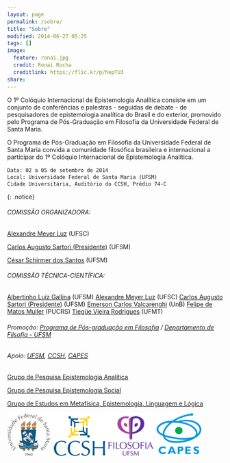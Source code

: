 ```yaml
---
layout: page
permalink: /sobre/
title: "Sobre"
modified: 2014-06-27 05:25
tags: []
image:
  feature: ronai.jpg
  credit: Ronai Rocha
  creditlink: https://flic.kr/p/hepTU3
share: 
---
```


O 1º Colóquio Internacional de Epistemologia Analítica consiste em um conjunto de conferências e palestras - seguidas de debate - de pesquisadores de epistemologia analítica do Brasil e do exterior, promovido pelo Programa de Pós-Graduação em Filosofia da Universidade Federal de Santa Maria.	 	 

O Programa de Pós-Graduação em Filosofia da Universidade Federal de Santa Maria convida a comunidade filosófica brasileira e internacional a participar do 1º Colóquio Internacional de Epistemologia Analítica.

	Data: 02 a 05 de setembro de 2014	
	Local: Universidade Federal de Santa Maria (UFSM)
	Cidade Universitária, Auditório do CCSH, Prédio 74-C
{: .notice}

###### COMISSÃO ORGANIZADORA:
[Alexandre Meyer Luz](http://lattes.cnpq.br/0299421437669387) (UFSC)

[Carlos Augusto Sartori (Presidente)](http://lattes.cnpq.br/6830220445412069) (UFSM)

[César Schirmer dos Santos](http://lattes.cnpq.br/4518010795079534) (UFSM)


###### COMISSÃO TÉCNICA-CIENTÍFICA:

[Albertinho Luiz Gallina](http://lattes.cnpq.br/0750109262601371) (UFSM)
[Alexandre Meyer Luz](http://lattes.cnpq.br/0299421437669387) (UFSC)
[Carlos Augusto Sartori (Presidente)](http://lattes.cnpq.br/6830220445412069) (UFSM)
[Emerson Carlos Valcarenghi](http://lattes.cnpq.br/3816556371255616) (UnB)
[Felipe de Matos Muller](http://lattes.cnpq.br/4097781525514657) (PUCRS)
[Tiegüe Vieira Rodrigues](http://lattes.cnpq.br/4547029422865527) (UFMT)


###### Promoção: [Programa de Pós-graduação em Filosofia](http://w3.ufsm.br/ppgf/) / [Departamento de Filsofia - UFSM](http://w3.ufsm.br/filosofia/)

###### Apoio: [UFSM](http://site.ufsm.br), [CCSH](http://sites.multiweb.ufsm.br/ccsh/), [CAPES](http://www.capes.gov.br)

[Grupo de Pesquisa Epistemologia Analítica](http://plsql1.cnpq.br/buscaoperacional/detalhegrupo.jsp?grupo=0006701SX32QP8)

[Grupo de Pesquisa Epistemologia Social](http://plsql1.cnpq.br/buscaoperacional/detalhegrupo.jsp?grupo=0006701MV7GOXB)

[Grupo de Estudos em Metafísica, Epistemologia, Linguagem e Lógica](https://sites.google.com/site/metafisicaeepistemologia/)

![Smaller icon](https://raw.githubusercontent.com/eventosfilosofiaufsm/coloquioepistemologia/gh-pages/images/logos.png)

<!-- <figure>
	<a href="https://raw.githubusercontent.com/eventosfilosofiaufsm/coloquioepistemologia/gh-pages/images/logos.png"><img src="https://raw.githubusercontent.com/eventosfilosofiaufsm/coloquioepistemologia/gh-pages/images/logos.png"></a>
</figure> -->